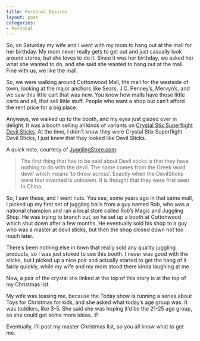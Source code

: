 ```yaml
---
title: Personal Desires
layout: post
categories:
- Personal
---
```

So, on Saturday my wife and I went with my mom to hang out at the mall for her birthday. My mom never really gets to get out and just casually look around stores, but she loves to do it. Since it was her birthday, we asked her what she wanted to do, and she said she wanted to hang out at the mall. Fine with us, we like the mall.

So, we were walking around Cottonwood Mall, the mall for the westside of town, looking at the major anchors like Sears, J.C. Penney’s, Mervyn’s, and we saw this little cart that was new. You know how malls have those little carts and all, that sell little stuff. People who want a shop but can’t afford the rent price for a big place.

Anyways, we walked up to the booth, and my eyes just glazed over in delight. It was a booth selling all kinds of variants on [Crystal Stix Superflight Devil Sticks][1]. At the time, I didn’t know they were Crystal Stix Superflight Devil Sticks, I just knew that they looked like Devil Sticks.

A quick note, courtesy of [JugglingStore.com][2]:

> The first thing that has to be said about Devil sticks is that they have nothing to do with the devil. The name comes from the Greek word devil’ which means ‘to throw across’. Exactly when the DevilSticks were first invented is unknown. It is thought that they were first seen in China.

So, I saw these, and I went nuts. You see, some years ago in that same mall, I picked up my first set of juggling balls from a guy named Rob, who was a national champion and ran a local store called Rob’s Magic and Juggling Shop. He was trying to branch out, so he set up a booth at Cottonwood which shut down after a few months. He eventually sold his shop to a guy who was a master at devil sticks, but then the shop closed down not too much later.

There’s been nothing else in town that really sold any quality juggling products, so I was just stoked to see this booth. I never was good with the sticks, but I picked up a nice pair and actually started to get the hang of it fairly quickly, while my wife and my mom stood there kinda laughing at me.

Now, a pair of the crystal stix linked at the top of this story is at the top of my Christmas list.

My wife was teasing me, because the Today show is running a series about Toys for Christmas for kids, and she asked what today’s age group was. It was toddlers, like 3-5. She said she was hoping it’d be the 21-25 age group, so she could get some more ideas. :P

Eventually, I’ll post my master Christmas list, so you all know what to get me.

 [1]: http://www.jugglingstore.com/products/zcrystalstix.html "Crystal Stix Superflight Devil Sticks"
 [2]: http://www.jugglingstore.com/products/devilsticks.html